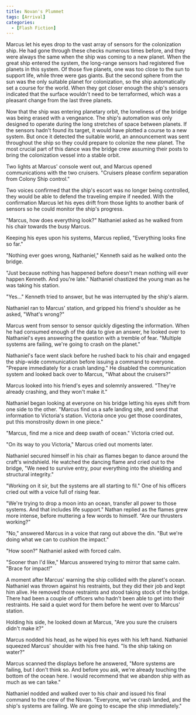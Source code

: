 ```yaml
---
title: Novan's Plummet
tags: [Arrival]
categories:
  - [Flash Fiction]
---
```

Marcus let his eyes drop to the vast array of sensors for the colonization ship.  He had gone through these checks numerous times before, and they were always the same when the ship was coming to a new planet.  When the great ship entered the system, the long-range sensors had registered five planets in this system.  Of those five planets, one was too close to the sun to support life, while three were gas giants.  But the second sphere from the sun was the only suitable planet for colonization, so the ship automatically set a course for the world.  When they got closer enough the ship's sensors indicated that the surface wouldn't need to be terraformed, which was a pleasant change from the last three planets.

Now that the ship was entering planetary orbit, the loneliness of the bridge was being erased with a vengeance.  The ship's automation was only designed to operate during the long stretches of space between planets.<!-- more -->  If the sensors hadn't found its target, it would have plotted a course to a new system.  But once it detected the suitable world, an announcement was sent throughout the ship so they could prepare to colonize the new planet.  The most crucial part of this dance was the bridge crew assuming their posts to bring the colonization vessel into a stable orbit.

Two lights at Marcus' console went out, and Marcus opened communications with the two cruisers.  "Cruisers please confirm separation from Colony Ship control."

Two voices confirmed that the ship's escort was no longer being controlled, they would be able to defend the traveling empire if needed.  With the confirmation Marcus let his eyes drift from those lights to another bank of sensors so he could monitor the ship's progress.

"Marcus, how does everything look?"  Nathaniel asked as he walked from his chair towards the busy Marcus.

Keeping his eyes upon his systems, Marcus replied, "Everything looks fine so far."

"Nothing ever goes wrong, Nathaniel," Kenneth said as he walked onto the bridge.

"Just because nothing has happened before doesn't mean nothing will ever happen Kenneth.  And you're late."  Nathaniel chastized the young man as he was taking his station.

"Yes..."  Kenneth tried to answer, but he was interrupted by the ship's alarm.

Nathaniel ran to Marcus' station, and gripped his friend's shoulder as he asked, "What's wrong?"

Marcus went from sensor to sensor quickly digesting the information.  When he had consumed enough of the data to give an answer, he looked over to Nathaniel's eyes answering the question with a tremble of fear.  "Multiple systems are failing, we're going to crash on the planet."

Nathaniel's face went slack before he rushed back to his chair and engaged the ship-wide communication before issuing a command to everyone.  "Prepare immediately for a crash landing."  He disabled the communication system and looked back over to Marcus, "What about the cruisers?"

Marcus looked into his friend's eyes and solemnly answered.  "They're already crashing, and they won't make it."

Nathaniel began looking at everyone on his bridge letting his eyes shift from one side to the other.  "Marcus find us a safe landing site, and send that information to Victoria's station.  Victoria once you get those coordinates, put this monstrosity down in one piece."

"Marcus, find me a nice and deep swath of ocean."  Victoria cried out.

"On its way to you Victoria," Marcus cried out moments later.

Nathaniel secured himself in his chair as flames began to dance around the craft's windshield.  He watched the dancing flame and cried out to the bridge, "We need to survive entry, pour everything into the shielding and structural integrity."

"Working on it sir, but the systems are all starting to fil."  One of his officers cried out with a voice full of rising fear.

"We're trying to drop a moon into an ocean, transfer all power to those systems.  And that includes life support."  Nathan replied as the flames grew more intense, before muttering a few words to himself.  "Are our thrusters working?"

"No," answered Marcus in a voice that rang out above the din.  "But we're doing what we can to cushion the impact."

"How soon?"  Nathaniel asked with forced calm.

"Sooner than I'd like," Marcus answered trying to mirror that same calm.  "Brace for impact!"

A moment after Marcus' warning the ship collided with the planet's ocean.  Nathaniel was thrown against his restraints, but they did their job and kept him alive.  He removed those restraints and stood taking stock of the bridge.  There had been a couple of officers who hadn't been able to get into their restraints.  He said a quiet word for them before he went over to Marcus' station.

Holding his side, he looked down at Marcus, "Are you sure the cruisers didn't make it?"

Marcus nodded his head, as he wiped his eyes with his left hand.  Nathaniel squeezed Marcus' shoulder with his free hand.  "Is the ship taking on water?"

Marcus scanned the displays before he answered, "More systems are failing, but I don't think so.  And before you ask, we're already touching the bottom of the ocean here.  I would recommend that we abandon ship with as much as we can take."

Nathaniel nodded and walked over to his chair and issued his final command to the crew of the Novan.  "Everyone, we've crash landed, and the ship's systems are failing.  We are going to escape the ship immediately."
